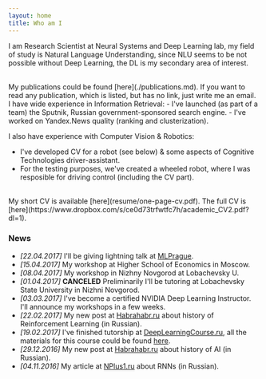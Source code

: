 ```yaml
---
layout: home
title: Who am I
---
```


I am Research Scientist at Neural Systems and Deep Learning lab, my field of study is Natural Language Understanding, since NLU seems to be not possible without Deep Learning, the DL is my secondary area of interest. 

<br />
My publications could be found [here](./publications.md). If you want to read any publication, which is listed, but has no link, just write me an email.

<br />
I have wide experience in Information Retrieval:
- I've launched (as part of a team) the Sputnik, Russian government-sponsored search engine.
- I've worked on Yandex.News quality (ranking and clusterization).

I also have experience with Computer Vision & Robotics:
- I've developed CV for a robot (see below) & some aspects of Cognitive Technologies driver-assistant.
- For the testing purposes, we've created a wheeled robot, where I was resposible for driving control (including the CV part).

<br />
My short CV is available [here](resume/one-page-cv.pdf). The full CV is [here](https://www.dropbox.com/s/ce0d73trfwtfc7h/academic_CV2.pdf?dl=1).

### News 
- *[22.04.2017]* I'll be giving lightning talk at [MLPrague](http://mlprague.com).
- *[15.04.2017]* My workshop at Higher School of Economics in Moscow.
- *[08.04.2017]* My workshop in Nizhny Novgorod at Lobachevsky U.
- *[01.04.2017]* **CANCELED** Preliminarily I'll be tutoring at Lobachevsky State University in Nizhni Novgorod.
- *[03.03.2017]* I've become a certified NVIDIA Deep Learning Instructor. I'll announce my workshops in a few weeks.
- *[22.02.2017]* My new post at [Habrahabr.ru](https://habrahabr.ru/post/322404/) about history of Reinforcement Learning (in Russian).
- *[19.02.2017]* I've finished tutorship at [DeepLearningCourse.ru](http://DeepLearningCourse.ru), all the materials for this course could be found [here](https://github.com/DeepLearningCourse/DeepLearningCourse).
- *[29.12.2016]* My new post at [Habrahabr.ru](https://habrahabr.ru/company/mipt/blog/318758/) about history of AI (in Russian).
- *[04.11.2016]* My article at [NPlus1.ru](https://nplus1.ru/material/2016/11/04/recurrent-networks) about RNNs (in Russian).
